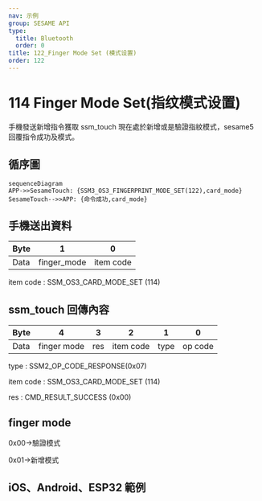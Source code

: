 ```yaml
---
nav: 示例
group: SESAME API
type:
  title: Bluetooth
  order: 0
title: 122_Finger Mode Set (模式设置)
order: 122
---
```


# 114 Finger Mode Set(指纹模式设置)

手機發送新增指令獲取 ssm_touch 現在處於新增或是驗證指紋模式，sesame5 回覆指令成功及模式。

## 循序圖

```mermaid
sequenceDiagram
APP->>SesameTouch: {SSM3_OS3_FINGERPRINT_MODE_SET(122),card_mode}
SesameTouch-->>APP: {命令成功,card_mode}
```


## 手機送出資料

| Byte |      1      |     0     |
| ---- | :---------: | :-------: |
| Data | finger_mode | item code |

item code : SSM_OS3_CARD_MODE_SET (114)

## ssm_touch 回傳內容

| Byte |      4      |  3  |     2     |  1   |    0    |
| ---- | :---------: | :-: | :-------: | :--: | :-----: |
| Data | finger mode | res | item code | type | op code |

type : SSM2_OP_CODE_RESPONSE(0x07)

item code : SSM_OS3_CARD_MODE_SET (114)

res : CMD_RESULT_SUCCESS (0x00)

## finger mode

0x00->驗證模式

0x01->新增模式

## iOS、Android、ESP32 範例

<CustomBashOSPlatformFingerModeSet ios='true' android='true'  esp32='true'/>

<!-- 

### Android 範例

```jsx | pure
   override fun fingerPrintModeSet(mode: Byte, result: CHResult<CHEmpty>) {
        if (checkBle(result)) return
        sendCommand(SesameOS3Payload(SesameItemCode.SSM_OS3_FINGERPRINT_MODE_SET.value, byteArrayOf(mode))) {
            result.invoke(Result.success(CHResultState.CHResultStateBLE(CHEmpty())))
        }
    }
```

### iOS 範例

```jsx | pure
    func fingerPrintModeSet(mode: UInt8, result: @escaping (CHResult<CHEmpty>)) {
        if (self.checkBle(result)) { return }

        sendCommand(.init(.SSM_OS3_FINGERPRINT_MODE_SET,Data([mode]))) { _ in
            result(.success(CHResultStateNetworks(input: CHEmpty())))
        }
    }
```

### ESP 範例

```jsx | pure

``` 

-->
